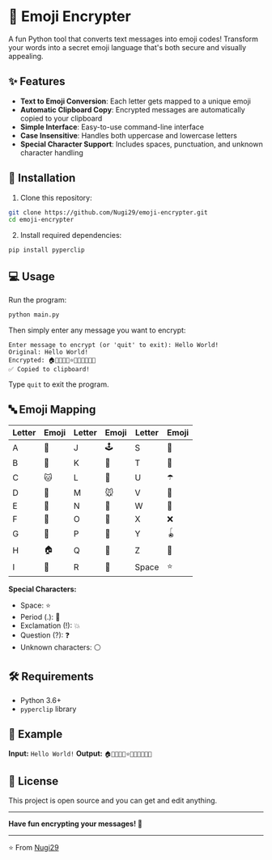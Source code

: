# 🔐 Emoji Encrypter

A fun Python tool that converts text messages into emoji codes! Transform your words into a secret emoji language that's both secure and visually appealing.

## ✨ Features

- **Text to Emoji Conversion**: Each letter gets mapped to a unique emoji
- **Automatic Clipboard Copy**: Encrypted messages are automatically copied to your clipboard
- **Simple Interface**: Easy-to-use command-line interface
- **Case Insensitive**: Handles both uppercase and lowercase letters
- **Special Character Support**: Includes spaces, punctuation, and unknown character handling

## 🚀 Installation

1. Clone this repository:
```bash
git clone https://github.com/Nugi29/emoji-encrypter.git
cd emoji-encrypter
```

2. Install required dependencies:
```bash
pip install pyperclip
```

## 💻 Usage

Run the program:
```bash
python main.py
```

Then simply enter any message you want to encrypt:
```
Enter message to encrypt (or 'quit' to exit): Hello World!
Original: Hello World!
Encrypted: 🏠🐘🦁🦁🐙⭐🐋🐙🌹🦁🐶💥
✅ Copied to clipboard!
```

Type `quit` to exit the program.

## 🔤 Emoji Mapping

| Letter | Emoji | Letter | Emoji | Letter | Emoji |
|--------|-------|--------|-------|--------|-------|
| A | 🍎 | J | 🕹️ | S | 🐍 |
| B | 🦇 | K | 🔑 | T | 🐅 |
| C | 🐱 | L | 🦁 | U | ☂️ |
| D | 🐶 | M | 🐭 | V | 🎻 |
| E | 🐘 | N | 🥜 | W | 🐋 |
| F | 🐸 | O | 🐙 | X | ❌ |
| G | 🍇 | P | 🍕 | Y | 🪀 |
| H | 🏠 | Q | 👸 | Z | 🦓 |
| I | 🍦 | R | 🌹 | Space | ⭐ |

**Special Characters:**
- Space: ⭐
- Period (.): 🔴
- Exclamation (!): 💥
- Question (?): ❓
- Unknown characters: ⚪

## 🛠️ Requirements

- Python 3.6+
- `pyperclip` library

## 📝 Example

**Input:** `Hello World!`
**Output:** `🏠🐘🦁🦁🐙⭐🐋🐙🌹🦁🐶💥`

## 📄 License

This project is open source and you can get and edit anything.

---

**Have fun encrypting your messages! 🎉**

---
⭐️ From [Nugi29](https://github.com/Nugi29)